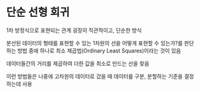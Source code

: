 # 단순 선형 회귀

1차 방정식으로 표현되는 관계
굉장히 직관적이고, 단순한 방식

분산된 데이터의 형태를 표현할 수 있는 1차원의 선을 어떻게 표현할 수 있는가?를 판단하는 방법 중에 하나로
최소 제곱법(Ordinary Least Squares)이라는 것이 있음

데이터들간의 거리를 제곱하여 더한 값을 최소로 만드는 선을 찾음

이런 방법들은 나중에 고차원의 데이터로 갔을 때 데이터를 구분, 분할하는 기준을 결정하는데 사용
